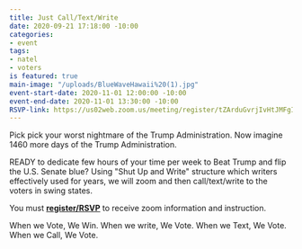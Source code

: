 ```yaml
---
title: Just Call/Text/Write
date: 2020-09-21 17:18:00 -10:00
categories:
- event
tags:
- natel
- voters
is featured: true
main-image: "/uploads/BlueWaveHawaii%20(1).jpg"
event-start-date: 2020-11-01 12:00:00 -10:00
event-end-date: 2020-11-01 13:30:00 -10:00
RSVP-link: https://us02web.zoom.us/meeting/register/tZArduGvrjIvHtJMFgItBYBfZcrhY6Qi7Ca0
---
```


Pick pick your worst nightmare of the Trump Administration. Now imagine 1460 more days of the Trump Administration.

READY to dedicate few hours of your time per week to Beat Trump and flip the U.S. Senate blue? Using "Shut Up and Write" structure which writers effectively used for years, we will zoom and then call/text/write to the voters in swing states.

You must **[register/RSVP](https://us02web.zoom.us/meeting/register/tZArduGvrjIvHtJMFgItBYBfZcrhY6Qi7Ca0)** to receive zoom information and instruction.

When we Vote, We Win. When we write, We Vote. When we Text, We Vote. When we Call, We Vote.